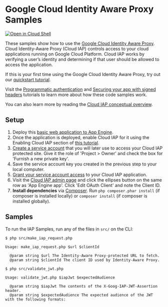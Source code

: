 # Google Cloud Identity Aware Proxy Samples

[![Open in Cloud Shell][shell_img]][shell_link]

[shell_img]: http://gstatic.com/cloudssh/images/open-btn.svg
[shell_link]: https://console.cloud.google.com/cloudshell/open?git_repo=https://github.com/googlecloudplatform/php-docs-samples&page=editor&working_dir=iap

These samples show how to use the [Google Cloud Identity Aware Proxy][iap]. Cloud Identity-Aware Proxy (Cloud IAP) controls access to your cloud applications running on Google Cloud Platform. Cloud IAP works by verifying a user’s identity and determining if that user should be allowed to access the application.

If this is your first time using the Google Cloud Identity Aware Proxy, try out our [quickstart tutorial][iap-quickstart].

Visit the [Programmatic authentication][iap-programmatic-authentication] and [Securing your app with signed headers][iap-signed-headers] tutorials to learn more about how these code samples work.

You can also learn more by reading the [Cloud IAP conceptual overview][iap-conceptual-overview].

## Setup

1. Deploy this [basic web application to App Engine][iap-app-engine].
1. Once the application is deployed, enable Cloud IAP for it using the Enabling Cloud IAP section of [this tutorial][iap-enable].
1. [Create a service account][create-service-account] that you will later use to access your Cloud IAP protected site. Give it the role of 'Project > Owner' and check the box for 'Furnish a new private key'.
1. Save the service account key you created in the previous step to your local computer.
1. [Grant your service account access][iap-manage-access] to your Cloud IAP application.
1. Visit the [Cloud IAP admin page][iap-console] and click the ellipses button on the same row as 'App Engine app'. Click 'Edit OAuth Client' and note the Client ID.
1. **Install dependencies** via [Composer][composer]. Run `php composer.phar install` (if composer is installed locally) or `composer install` (if composer is installed globally).

## Samples

To run the IAP Samples, run any of the files in `src/` on the CLI:

```
$ php src/make_iap_request.php

Usage: make_iap_request.php $url $clientId

  @param string $url The Identity-Aware Proxy-protected URL to fetch.
  @param string $clientId The client ID used by Identity-Aware Proxy.
```

```
$ php src/validate_jwt.php

Usage: validate_jwt.php $iapJwt $expectedAudience

  @param string $iapJwt The contents of the X-Goog-IAP-JWT-Assertion header.
  @param string $expectedAudience The expected audience of the JWT with the following formats:
```

[iap]: http://cloud.google.com/iap
[iap-quickstart]: https://cloud.google.com/iap/docs/app-engine-quickstart
[iap-app-engine]: https://github.com/GoogleCloudPlatform/python-docs-samples/tree/master/iap/app_engine_app
[iap-enable]: https://cloud.google.com/iap/docs/app-engine-quickstart#enabling_iap
[create-service-account]: https://console.cloud.google.com/iam-admin/serviceaccounts?_ga=2.249998854.-1228762175.1480648951
[iap-manage-access]: https://cloud.google.com/iap/docs/managing-access
[iap-console]: https://console.cloud.google.com/iam-admin/iap
[composer]: http://getcomposer.org/doc/00-intro.md
[iap-programmatic-authentication]: https://cloud.google.com/iap/docs/authentication-howto#authenticating_from_a_service_account
[iap-signed-headers]: https://cloud.google.com/iap/docs/signed-headers-howto
[iap-conceptual-overview]: https://cloud.google.com/iap/docs/concepts-overview
